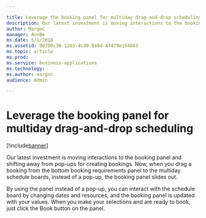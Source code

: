 ```yaml
---

title: Leverage the booking panel for multiday drag-and-drop scheduling
description: Our latest investment is moving interactions to the booking panel and shifting away from pop-ups for creating bookings.
author: MargoC
manager: AnnBe
ms.date: 5/1/2018
ms.assetid: 90700c30-1263-4cd0-840d-47479e154043
ms.topic: article
ms.prod: 
ms.service: business-applications
ms.technology: 
ms.author: margoc
audience: Admin

---
```

#  Leverage the booking panel for multiday drag-and-drop scheduling




[!include[banner](../../../../includes/banner.md)]

Our latest investment is moving interactions to the booking panel and shifting
away from pop-ups for creating bookings. Now, when you drag a booking from the
bottom booking requirements panel to the multiday schedule boards, instead of a
pop-up, the booking panel slides out.

By using the panel instead of a pop-up, you can interact with the schedule board
by changing dates and resources, and the booking panel is updated with your
values. When you make your selections and are ready to book, just click the Book
button on the panel.
